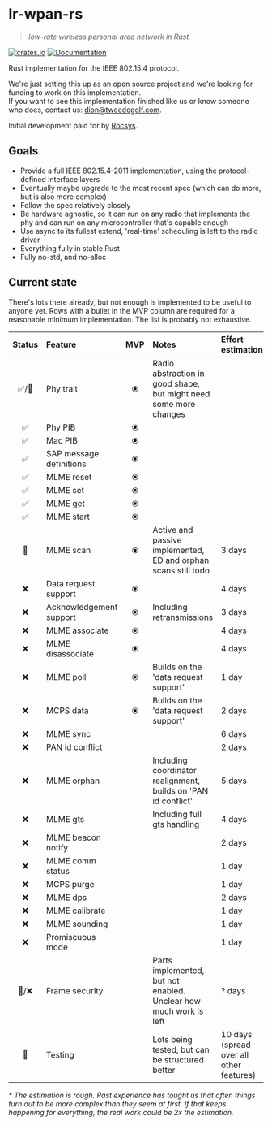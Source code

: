 # lr-wpan-rs

> *low-rate wireless personal area network in Rust*

[![crates.io](https://img.shields.io/crates/v/lr-wpan-rs.svg)](https://crates.io/crates/lr-wpan-rs) [![Documentation](https://docs.rs/lr-wpan-rs/badge.svg)](https://docs.rs/lr-wpan-rs)

Rust implementation for the IEEE 802.15.4 protocol.

We're just setting this up as an open source project and we're looking for funding to work on this implementation.  
If you want to see this implementation finished like us or know someone who does, contact us: dion@tweedegolf.com.

Initial development paid for by [Rocsys](https://www.rocsys.com/).

## Goals

- Provide a full IEEE 802.15.4-2011 implementation, using the protocol-defined interface layers
- Eventually maybe upgrade to the most recent spec (which can do more, but is also more complex)
- Follow the spec relatively closely
- Be hardware agnostic, so it can run on any radio that implements the phy and can run on any microcontroller that's capable enough
- Use async to its fullest extend, 'real-time' scheduling is left to the radio driver
- Everything fully in stable Rust
- Fully no-std, and no-alloc

## Current state

There's lots there already, but not enough is implemented to be useful to anyone yet.
Rows with a bullet in the MVP column are required for a reasonable minimum implementation.
The list is probably not exhaustive.

| Status | Feature                 |  MVP  | Notes                                                             | Effort estimation*                       |
| :----: | :---------------------- | :---: | :---------------------------------------------------------------- | :--------------------------------------- |
|  ✅/🚧   | Phy trait               |   ⦿   | Radio abstraction in good shape, but might need some more changes |                                          |
|   ✅    | Phy PIB                 |   ⦿   |                                                                   |                                          |
|   ✅    | Mac PIB                 |   ⦿   |                                                                   |                                          |
|   ✅    | SAP message definitions |   ⦿   |                                                                   |                                          |
|   ✅    | MLME reset              |   ⦿   |                                                                   |                                          |
|   ✅    | MLME set                |   ⦿   |                                                                   |                                          |
|   ✅    | MLME get                |   ⦿   |                                                                   |                                          |
|   ✅    | MLME start              |   ⦿   |                                                                   |                                          |
|   🚧    | MLME scan               |   ⦿   | Active and passive implemented, ED and orphan scans still todo    | 3 days                                   |
|   ❌    | Data request support    |   ⦿   |                                                                   | 4 days                                   |
|   ❌    | Acknowledgement support |   ⦿   | Including retransmissions                                         | 3 days                                   |
|   ❌    | MLME associate          |   ⦿   |                                                                   | 4 days                                   |
|   ❌    | MLME disassociate       |   ⦿   |                                                                   | 4 days                                   |
|   ❌    | MLME poll               |   ⦿   | Builds on the 'data request support'                              | 1 day                                    |
|   ❌    | MCPS data               |   ⦿   | Builds on the 'data request support'                              | 2 days                                   |
|   ❌    | MLME sync               |       |                                                                   | 6 days                                   |
|   ❌    | PAN id conflict         |       |                                                                   | 2 days                                   |
|   ❌    | MLME orphan             |       | Including coordinator realignment, builds on 'PAN id conflict'    | 5 days                                   |
|   ❌    | MLME gts                |       | Including full gts handling                                       | 4 days                                   |
|   ❌    | MLME beacon notify      |       |                                                                   | 2 days                                   |
|   ❌    | MLME comm status        |       |                                                                   | 1 day                                    |
|   ❌    | MCPS purge              |       |                                                                   | 1 day                                    |
|   ❌    | MLME dps                |       |                                                                   | 2 days                                   |
|   ❌    | MLME calibrate          |       |                                                                   | 1 day                                    |
|   ❌    | MLME sounding           |       |                                                                   | 1 day                                    |
|   ❌    | Promiscuous mode        |       |                                                                   | 1 day                                    |
|  🚧/❌   | Frame security          |       | Parts implemented, but not enabled. Unclear how much work is left | ? days                                   |
|   🚧    | Testing                 |       | Lots being tested, but can be structured better                   | 10 days (spread over all other features) |

_* The estimation is rough. Past experience has tought us that often things turn out to be more complex than they seem at first._
_If that keeps happening for everything, the real work could be 2x the estimation._
